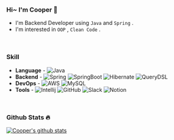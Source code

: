 ### Hi~ I'm Cooper 🤨

- I'm Backend Developer using `Java` and `Spring` .
- I'm interested in `OOP` , `Clean Code` .

<br>

### Skill

- **Language** - 
![Java](https://img.shields.io/badge/Java-%23ED8B00.svg?&style=flat-square&logo=Java&logoColor=white)
- **Backend** - 
![Spring](https://img.shields.io/badge/Spring%20-%236DB33F.svg?style=flat-square&logo=spring&logoColor=white)
![SpringBoot](https://img.shields.io/badge/Springboot%20-%236DB33F.svg?style=flat-square&logo=springboot&logoColor=white)
![Hibernate](https://img.shields.io/badge/Hibernate-59666C?style=flat-square&logo=Hibernate&logoColor=white)
![QueryDSL](https://img.shields.io/badge/QueryDSL-3394D7?style=flat-square)
- **DevOps** - 
![AWS](https://img.shields.io/badge/AWS%20-%23FF9900.svg?&style=flat&logo=amazon-aws&logoColor=white)
![MySQL](https://img.shields.io/badge/Mysql-%2300f.svg?style=flat-square&logo=mysql&logoColor=white)
- **Tools** - 
![Intellij](https://img.shields.io/badge/intellij%20-%23000000.svg?&style=flat&logo=Intellijidea&logoColor=white)
![GitHub](https://img.shields.io/badge/GitHub%20-%23000000.svg?&style=flat&logo=GitHub&logoColor=white)
![Slack](https://img.shields.io/badge/Slack%20-%23000000.svg?&style=flat&logo=Slack&logoColor=white)
![Notion](https://img.shields.io/badge/Notion%20-%23000000.svg?&style=flat&logo=Notion&logoColor=white)

<br>

### Github Stats 🔥

[![Cooper's github stats](https://github-readme-stats.vercel.app/api?username=pbg0205)](https://github.com/anuraghazra/github-readme-stats)

<!--
**pbg0205/pbg0205** is a ✨ _special_ ✨ repository because its `README.md` (this file) appears on your GitHub profile.

Here are some ideas to get you started:

- 🔭 I’m currently working on ...
- 🌱 I’m currently learning ...
- 👯 I’m looking to collaborate on ...
- 🤔 I’m looking for help with ...
- 💬 Ask me about ...
- 📫 How to reach me: ...
- 😄 Pronouns: ...
- ⚡ Fun fact: ...
-->

